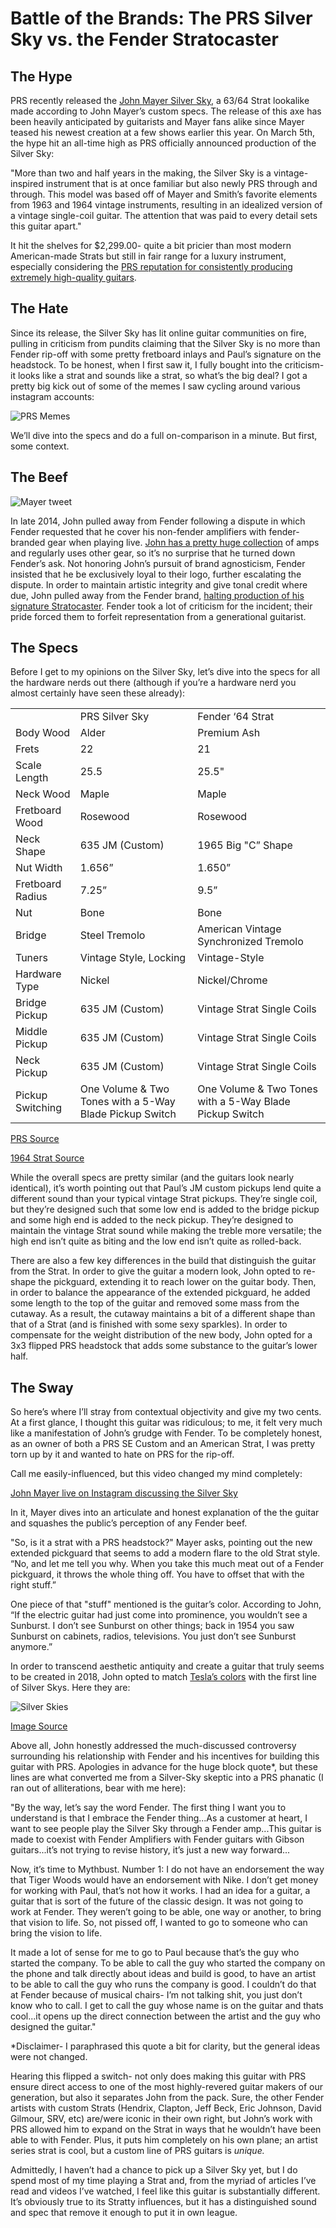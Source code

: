 # Battle of the Brands: The PRS Silver Sky vs. the Fender Stratocaster 

## The Hype

PRS recently released the [John Mayer Silver Sky](http://www.prsguitars.com/electrics/bolton/silver_sky), a 63/64 Strat lookalike made according to John Mayer’s custom specs. The release of this axe has been heavily anticipated by guitarists and Mayer fans alike since Mayer teased his newest creation at a few shows earlier this year. On March 5th, the hype hit an all-time high as PRS officially announced production of the Silver Sky: 

"More than two and half years in the making, the Silver Sky is a vintage-inspired instrument that is at once familiar but also newly PRS through and through. This model was based off of Mayer and Smith’s favorite elements from 1963 and 1964 vintage instruments, resulting in an idealized version of a vintage single-coil guitar. The attention that was paid to every detail sets this guitar apart."

It hit the shelves for $2,299.00- quite a bit pricier than most modern American-made Strats but still in fair range for a luxury instrument, especially considering the [PRS reputation for consistently producing extremely high-quality guitars](https://spinditty.com/instruments-gear/Paul-Reed-Smith-Guitars-Luxury-Aint-Cheap). 

## The Hate

Since its release, the Silver Sky has lit online guitar communities on fire, pulling in criticism from pundits claiming that the Silver Sky is no more than Fender rip-off with some pretty fretboard inlays and Paul’s signature on the headstock. To be honest, when I first saw it, I fully bought into the criticism- it looks like a strat and sounds like a strat, so what’s the big deal? I got a pretty big kick out of some of the memes I saw cycling around various instagram accounts:

![PRS Memes](../assets/img/blog/prs-memes.png)

We’ll dive into the specs and do a full on-comparison in a minute. But first, some context.

## The Beef

![Mayer tweet](../assets/img/blog/mayer-tweet.jpg)

In late 2014, John pulled away from Fender following a dispute in which Fender requested that he cover his non-fender amplifiers with fender-branded gear when playing live. [John has a pretty huge collection](http://equipboard.com/pros/john-mayer) of amps and regularly uses other gear, so it’s no surprise that he turned down Fender’s ask. Not honoring John’s pursuit of brand agnosticism, Fender insisted that he be exclusively loyal to their logo, further escalating the dispute. In order to maintain artistic integrity and give tonal credit where due, John pulled away from the Fender brand, [halting production of his signature Stratocaster](https://reverb.com/news/john-mayer-announces-split-with-fender). Fender took a lot of criticism for the incident; their pride forced them to forfeit representation from a generational guitarist.

## The Specs

Before I get to my opinions on the Silver Sky, let’s dive into the specs for all the hardware nerds out there (although if you’re a hardware nerd you almost certainly have seen these already):

<table>
  <tr>
    <td></td>
    <td>PRS Silver Sky</td>
    <td>Fender ‘64 Strat</td>
  </tr>
  <tr>
    <td>Body Wood</td>
    <td>Alder</td>
    <td>Premium Ash</td>
  </tr>
  <tr>
    <td>Frets</td>
    <td>22</td>
    <td>21</td>
  </tr>
  <tr>
    <td>Scale Length</td>
    <td>25.5</td>
    <td>25.5"</td>
  </tr>
  <tr>
    <td>Neck Wood</td>
    <td>Maple</td>
    <td>Maple</td>
  </tr>
  <tr>
    <td>Fretboard Wood</td>
    <td>Rosewood</td>
    <td>Rosewood</td>
  </tr>
  <tr>
    <td>Neck Shape</td>
    <td>635 JM (Custom)</td>
    <td>1965 Big "C” Shape</td>
  </tr>
  <tr>
    <td>Nut Width</td>
    <td>1.656”</td>
    <td>1.650”</td>
  </tr>
  <tr>
    <td>Fretboard Radius</td>
    <td>7.25”</td>
    <td>9.5”</td>
  </tr>
  <tr>
    <td>Nut</td>
    <td>Bone</td>
    <td>Bone</td>
  </tr>
  <tr>
    <td>Bridge</td>
    <td>Steel Tremolo</td>
    <td>American Vintage Synchronized Tremolo</td>
  </tr>
  <tr>
    <td>Tuners</td>
    <td>Vintage Style, Locking</td>
    <td>Vintage-Style</td>
  </tr>
  <tr>
    <td>Hardware Type</td>
    <td>Nickel</td>
    <td>Nickel/Chrome</td>
  </tr>
  <tr>
    <td>Bridge Pickup</td>
    <td>635 JM (Custom)</td>
    <td>Vintage Strat Single Coils</td>
  </tr>
  <tr>
    <td>Middle Pickup</td>
    <td>635 JM (Custom)</td>
    <td>Vintage Strat Single Coils</td>
  </tr>
  <tr>
    <td>Neck Pickup</td>
    <td>635 JM (Custom)</td>
    <td>Vintage Strat Single Coils</td>
  </tr>
  <tr>
    <td>Pickup Switching</td>
    <td>One Volume & Two Tones with a 5-Way Blade Pickup Switch</td>
    <td>One Volume & Two Tones with a 5-Way Blade Pickup Switch</td>
  </tr>
</table>


[PRS Source](https://www.reidys.com/pr/electric-guitars/prs-silver-sky-john-mayer-signature-frost-26185)

[1964 Strat Source](https://www.sweetwater.com/store/detail/StratRL64CSB--fender-custom-shop-limited-1964-stratocaster-relic)

While the overall specs are pretty similar (and the guitars look nearly identical), it’s worth pointing out that Paul’s JM custom pickups lend quite a different sound than your typical vintage Strat pickups. They’re single coil, but they’re designed such that some low end is added to the bridge pickup and some high end is added to the neck pickup. They’re designed to maintain the vintage Strat sound while making the treble more versatile; the high end isn’t quite as biting and the low end isn’t quite as rolled-back.

There are also a few key differences in the build that distinguish the guitar from the Strat. In order to give the guitar a modern look, John opted to re-shape the pickguard, extending it to reach lower on the guitar body. Then, in order to balance the appearance of the extended pickguard, he added some length to the top of the guitar and removed some mass from the cutaway. As a result, the cutaway maintains a bit of a different shape than that of a Strat (and is finished with some sexy sparkles). In order to compensate for the weight distribution of the new body, John opted for a 3x3 flipped PRS headstock that adds some substance to the guitar’s lower half.

## The Sway

So here’s where I’ll stray from contextual objectivity and give my two cents. At a first glance, I thought this guitar was ridiculous; to me, it felt very much like a manifestation of John’s grudge with Fender. To be completely honest, as an owner of both a PRS SE Custom and an American Strat, I was pretty torn up by it and wanted to hate on PRS for the rip-off.

Call me easily-influenced, but this video changed my mind completely:

[John Mayer live on Instagram discussing the Silver Sky](https://www.youtube.com/watch?v=-HqV2-e8818)

In it, Mayer dives into an articulate and honest explanation of the the guitar and squashes the public’s perception of any Fender beef.

"So, is it a strat with a PRS headstock?" Mayer asks, pointing out the new extended pickguard that seems to add a modern flare to the old Strat style. “No, and let me tell you why. When you take this much meat out of a Fender pickguard, it throws the whole thing off. You have to offset that with the right stuff.”

One piece of that "stuff" mentioned is the guitar’s color. According to John, “If the electric guitar had just come into prominence, you wouldn’t see a Sunburst. I don’t see Sunburst on other things; back in 1954 you saw Sunburst on cabinets, radios, televisions. You just don’t see Sunburst anymore.”

In order to transcend aesthetic antiquity and create a guitar that truly seems to be created in 2018, John opted to match [Tesla’s colors](https://www.tesla.com/) with the first line of Silver Skys. Here they are:

![Silver Skies](../assets/img/blog/silver-skys.png)

[Image Source](http://guitarvaultusa.com/news/prs-guitars-john-mayer-signature-model-silver-sky-now-available-for-pre-order/)

Above all, John honestly addressed the much-discussed controversy surrounding his relationship with Fender and his incentives for building this guitar with PRS. Apologies in advance for the huge block quote*, but these lines are what converted me from a Silver-Sky skeptic into a PRS phanatic (I ran out of alliterations, bear with me here): 

"By the way, let’s say the word Fender. The first thing I want you to understand is that I embrace the Fender thing...As a customer at heart, I want to see people play the Silver Sky through a Fender amp...This guitar is made to coexist with Fender Amplifiers with Fender guitars with Gibson guitars...it’s not trying to revise history, it’s just a new way forward...

Now, it’s time to Mythbust. Number 1: I do not have an endorsement the way that Tiger Woods would have an endorsement with Nike. I don’t get money for working with Paul, that’s not how it works. I had an idea for a guitar, a guitar that is sort of the future of the classic design. It was not going to work at Fender. They weren’t going to be able, one way or another, to bring that vision to life. So, not pissed off, I wanted to go to someone who can bring the vision to life. 

It made a lot of sense for me to go to Paul because that’s the guy who started the company. To be able to call the guy who started the company on the phone and talk directly about ideas and build is good, to have an artist to be able to call the guy who runs the company is good. I couldn’t do that at Fender because of musical chairs- I’m not talking shit, you just don’t know who to call. I get to call the guy whose name is on the guitar and thats cool...it opens up the direct connection between the artist and the guy who designed the guitar."

*Disclaimer- I paraphrased this quote a bit for clarity, but the general ideas were not changed.

Hearing this flipped a switch- not only does making this guitar with PRS ensure direct access to one of the most highly-revered guitar makers of our generation, but also it separates John from the pack. Sure, the other Fender artists with custom Strats (Hendrix, Clapton, Jeff Beck, Eric Johnson, David Gilmour, SRV, etc) are/were iconic in their own right, but John’s work with PRS allowed him to expand on the Strat in ways that he wouldn’t have been able to with Fender. Plus, it puts him completely on his own plane; an artist series strat is cool, but a custom line of PRS guitars is *unique.*

Admittedly, I haven’t had a chance to pick up a Silver Sky yet, but I do spend most of my time playing a Strat and, from the myriad of articles I’ve read and videos I’ve watched, I feel like this guitar is substantially different. It’s obviously true to its Stratty influences, but it has a distinguished sound and spec that remove it enough to put it in own league. 

